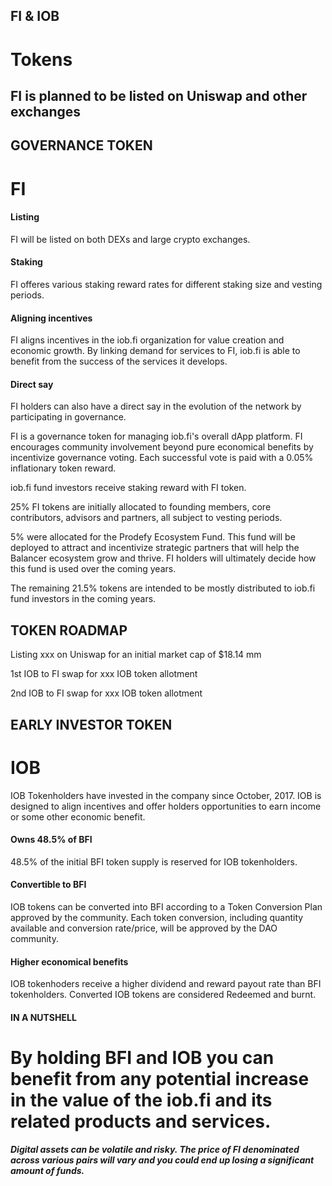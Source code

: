 ## FI & IOB

# Tokens

## FI is planned to be listed on Uniswap and other exchanges

## GOVERNANCE TOKEN

# FI

#### Listing

FI will be listed on both DEXs and large crypto exchanges.

#### Staking

FI offeres various staking reward rates for different staking size and vesting periods.

#### Aligning incentives

FI aligns incentives in the iob.fi organization for value creation and economic growth. By linking demand for services to FI, iob.fi is able to benefit from the success of the services it develops.

#### Direct say

FI holders can also have a direct say in the evolution of the network by participating in governance.

FI is a governance token for managing iob.fi's overall dApp platform. FI encourages community involvement beyond pure economical benefits by incentivize governance voting. Each successful vote is paid with a 0.05% inflationary token reward.

iob.fi fund investors receive staking reward with FI token.

25% FI tokens are initially allocated to founding members, core contributors, advisors and partners, all subject to vesting periods.

5% were allocated for the Prodefy Ecosystem Fund. This fund will be deployed to attract and incentivize strategic partners that will help the Balancer ecosystem grow and thrive. FI holders will ultimately decide how this fund is used over the coming years.

The remaining 21.5% tokens are intended to be mostly distributed to iob.fi fund investors in the coming years.

## TOKEN ROADMAP

Listing xxx on Uniswap for an initial market cap of $18.14 mm

1st IOB to FI swap for xxx IOB token allotment

2nd IOB to FI swap for xxx IOB token allotment

## EARLY INVESTOR TOKEN

# IOB

IOB Tokenholders have invested in the company since October, 2017. IOB is designed to align incentives and offer holders opportunities to earn income or some other economic benefit.

#### Owns 48.5% of BFI

48.5% of the initial BFI token supply is reserved for IOB tokenholders.

#### Convertible to BFI

IOB tokens can be converted into BFI according to a Token Conversion Plan approved by the community. Each token conversion, including quantity available and conversion rate/price, will be approved by the DAO community.

#### Higher economical benefits

IOB tokenhoders receive a higher dividend and reward payout rate than BFI tokenholders. Converted IOB tokens are considered Redeemed and burnt.

#### IN A NUTSHELL

# By holding BFI and IOB you can benefit from any potential increase in the value of the iob.fi and its related products and services.

##### Digital assets can be volatile and risky. The price of FI denominated across various pairs will vary and you could end up losing a significant amount of funds.
